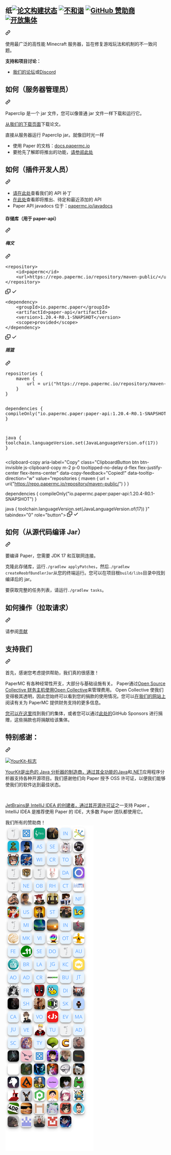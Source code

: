 <div class="Box-sc-g0xbh4-0 bJMeLZ js-snippet-clipboard-copy-unpositioned" data-hpc="true"><article class="markdown-body entry-content container-lg" itemprop="text"><div class="markdown-heading" dir="auto"><h1 tabindex="-1" class="heading-element" dir="auto"><font style="vertical-align: inherit;"><font style="vertical-align: inherit;">纸</font></font><a href="https://github.com/PaperMC/Paper/actions"><img src="https://camo.githubusercontent.com/9107728c84217336857aba633e0d8f1095ec85f66ae76e4132ad5596a19ef123/68747470733a2f2f696d672e736869656c64732e696f2f6769746875622f616374696f6e732f776f726b666c6f772f7374617475732f50617065724d432f50617065722f6275696c642e796d6c3f6272616e63683d6d6173746572" alt="论文构建状态" data-canonical-src="https://img.shields.io/github/actions/workflow/status/PaperMC/Paper/build.yml?branch=master" style="max-width: 100%;"></a>
<a href="https://discord.gg/papermc" rel="nofollow"><img src="https://camo.githubusercontent.com/91219c4628c15b09293c251a0e8860e1af0e67d0ec667ccf3d5f3bf0d3625968/68747470733a2f2f696d672e736869656c64732e696f2f646973636f72642f3238393538373930393035313431363537392e7376673f6c6162656c3d266c6f676f3d646973636f7264266c6f676f436f6c6f723d66666666666626636f6c6f723d373338394438266c6162656c436f6c6f723d364137454332" alt="不和谐" data-canonical-src="https://img.shields.io/discord/289587909051416579.svg?label=&amp;logo=discord&amp;logoColor=ffffff&amp;color=7389D8&amp;labelColor=6A7EC2" style="max-width: 100%;"></a>
<a href="https://github.com/sponsors/PaperMC"><img src="https://camo.githubusercontent.com/06a29effa1111804fd636476be17749c4873634e6196eb0c27fa179d3bb9eec1/68747470733a2f2f696d672e736869656c64732e696f2f6769746875622f73706f6e736f72732f70617065726d633f6c6162656c3d47697448756225323053706f6e736f7273" alt="GitHub 赞助商" data-canonical-src="https://img.shields.io/github/sponsors/papermc?label=GitHub%20Sponsors" style="max-width: 100%;"></a>
<a href="https://opencollective.com/papermc" rel="nofollow"><img src="https://camo.githubusercontent.com/455dec1cf6c7e77fc4b8ffccba64f140630ade46dedb159f03366ddcb7621865/68747470733a2f2f696d672e736869656c64732e696f2f6f70656e636f6c6c6563746976652f616c6c2f70617065726d633f6c6162656c3d4f70656e436f6c6c65637469766525323053706f6e736f7273" alt="开放集体" data-canonical-src="https://img.shields.io/opencollective/all/papermc?label=OpenCollective%20Sponsors" style="max-width: 100%;"></a></h1><a id="user-content-paper-" class="anchor" aria-label="永久链接：纸" href="#paper-"><svg class="octicon octicon-link" viewBox="0 0 16 16" version="1.1" width="16" height="16" aria-hidden="true"><path d="m7.775 3.275 1.25-1.25a3.5 3.5 0 1 1 4.95 4.95l-2.5 2.5a3.5 3.5 0 0 1-4.95 0 .751.751 0 0 1 .018-1.042.751.751 0 0 1 1.042-.018 1.998 1.998 0 0 0 2.83 0l2.5-2.5a2.002 2.002 0 0 0-2.83-2.83l-1.25 1.25a.751.751 0 0 1-1.042-.018.751.751 0 0 1-.018-1.042Zm-4.69 9.64a1.998 1.998 0 0 0 2.83 0l1.25-1.25a.751.751 0 0 1 1.042.018.751.751 0 0 1 .018 1.042l-1.25 1.25a3.5 3.5 0 1 1-4.95-4.95l2.5-2.5a3.5 3.5 0 0 1 4.95 0 .751.751 0 0 1-.018 1.042.751.751 0 0 1-1.042.018 1.998 1.998 0 0 0-2.83 0l-2.5 2.5a1.998 1.998 0 0 0 0 2.83Z"></path></svg></a></div>
<p dir="auto"><font style="vertical-align: inherit;"><font style="vertical-align: inherit;">使用最广泛的高性能 Minecraft 服务器，旨在修复游戏玩法和机制的不一致问题。</font></font></p>
<p dir="auto"><strong><font style="vertical-align: inherit;"><font style="vertical-align: inherit;">支持和项目讨论：</font></font></strong></p>
<ul dir="auto">
<li><a href="https://forums.papermc.io/" rel="nofollow"><font style="vertical-align: inherit;"><font style="vertical-align: inherit;">我们的论坛</font></font></a><font style="vertical-align: inherit;"><font style="vertical-align: inherit;">或</font></font><a href="https://discord.gg/papermc" rel="nofollow"><font style="vertical-align: inherit;"><font style="vertical-align: inherit;">Discord</font></font></a></li>
</ul>
<div class="markdown-heading" dir="auto"><h2 tabindex="-1" class="heading-element" dir="auto"><font style="vertical-align: inherit;"><font style="vertical-align: inherit;">如何（服务器管理员）</font></font></h2><a id="user-content-how-to-server-admins" class="anchor" aria-label="永久链接：如何（服务器管理员）" href="#how-to-server-admins"><svg class="octicon octicon-link" viewBox="0 0 16 16" version="1.1" width="16" height="16" aria-hidden="true"><path d="m7.775 3.275 1.25-1.25a3.5 3.5 0 1 1 4.95 4.95l-2.5 2.5a3.5 3.5 0 0 1-4.95 0 .751.751 0 0 1 .018-1.042.751.751 0 0 1 1.042-.018 1.998 1.998 0 0 0 2.83 0l2.5-2.5a2.002 2.002 0 0 0-2.83-2.83l-1.25 1.25a.751.751 0 0 1-1.042-.018.751.751 0 0 1-.018-1.042Zm-4.69 9.64a1.998 1.998 0 0 0 2.83 0l1.25-1.25a.751.751 0 0 1 1.042.018.751.751 0 0 1 .018 1.042l-1.25 1.25a3.5 3.5 0 1 1-4.95-4.95l2.5-2.5a3.5 3.5 0 0 1 4.95 0 .751.751 0 0 1-.018 1.042.751.751 0 0 1-1.042.018 1.998 1.998 0 0 0-2.83 0l-2.5 2.5a1.998 1.998 0 0 0 0 2.83Z"></path></svg></a></div>
<p dir="auto"><font style="vertical-align: inherit;"><font style="vertical-align: inherit;">Paperclip 是一个 jar 文件，您可以像普通 jar 文件一样下载和运行它。</font></font></p>
<p dir="auto"><font style="vertical-align: inherit;"></font><a href="https://papermc.io/downloads/paper" rel="nofollow"><font style="vertical-align: inherit;"><font style="vertical-align: inherit;">从我们的下载页面</font></font></a><font style="vertical-align: inherit;"><font style="vertical-align: inherit;">下载论文</font><font style="vertical-align: inherit;">。</font></font></p>
<p dir="auto"><font style="vertical-align: inherit;"><font style="vertical-align: inherit;">直接从服务器运行 Paperclip jar。就像旧时光一样</font></font></p>
<ul dir="auto">
<li><font style="vertical-align: inherit;"><font style="vertical-align: inherit;">使用 Paper 的文档：</font></font><a href="https://docs.papermc.io" rel="nofollow"><font style="vertical-align: inherit;"><font style="vertical-align: inherit;">docs.papermc.io</font></font></a></li>
<li><font style="vertical-align: inherit;"><font style="vertical-align: inherit;">要抢先了解即将推出的功能，</font></font><a href="https://github.com/PaperMC/Paper/projects"><font style="vertical-align: inherit;"><font style="vertical-align: inherit;">请参阅此处</font></font></a></li>
</ul>
<div class="markdown-heading" dir="auto"><h2 tabindex="-1" class="heading-element" dir="auto"><font style="vertical-align: inherit;"><font style="vertical-align: inherit;">如何（插件开发人员）</font></font></h2><a id="user-content-how-to-plugin-developers" class="anchor" aria-label="永久链接：如何（插件开发人员）" href="#how-to-plugin-developers"><svg class="octicon octicon-link" viewBox="0 0 16 16" version="1.1" width="16" height="16" aria-hidden="true"><path d="m7.775 3.275 1.25-1.25a3.5 3.5 0 1 1 4.95 4.95l-2.5 2.5a3.5 3.5 0 0 1-4.95 0 .751.751 0 0 1 .018-1.042.751.751 0 0 1 1.042-.018 1.998 1.998 0 0 0 2.83 0l2.5-2.5a2.002 2.002 0 0 0-2.83-2.83l-1.25 1.25a.751.751 0 0 1-1.042-.018.751.751 0 0 1-.018-1.042Zm-4.69 9.64a1.998 1.998 0 0 0 2.83 0l1.25-1.25a.751.751 0 0 1 1.042.018.751.751 0 0 1 .018 1.042l-1.25 1.25a3.5 3.5 0 1 1-4.95-4.95l2.5-2.5a3.5 3.5 0 0 1 4.95 0 .751.751 0 0 1-.018 1.042.751.751 0 0 1-1.042.018 1.998 1.998 0 0 0-2.83 0l-2.5 2.5a1.998 1.998 0 0 0 0 2.83Z"></path></svg></a></div>
<ul dir="auto">
<li><font style="vertical-align: inherit;"><a href="/PaperMC/Paper/blob/master/patches/api"><font style="vertical-align: inherit;">请在此处</font></a><font style="vertical-align: inherit;">查看我们的 API 补丁</font></font><a href="/PaperMC/Paper/blob/master/patches/api"><font style="vertical-align: inherit;"></font></a></li>
<li><font style="vertical-align: inherit;"><a href="https://github.com/orgs/PaperMC/projects/2/views/4"><font style="vertical-align: inherit;">在此处</font></a><font style="vertical-align: inherit;">查看即将推出、待定和最近添加的 API</font></font><a href="https://github.com/orgs/PaperMC/projects/2/views/4"><font style="vertical-align: inherit;"></font></a></li>
<li><font style="vertical-align: inherit;"><font style="vertical-align: inherit;">Paper API javadocs 位于：</font></font><a href="https://papermc.io/javadocs/" rel="nofollow"><font style="vertical-align: inherit;"><font style="vertical-align: inherit;">papermc.io/javadocs</font></font></a></li>
</ul>
<div class="markdown-heading" dir="auto"><h4 tabindex="-1" class="heading-element" dir="auto"><font style="vertical-align: inherit;"><font style="vertical-align: inherit;">存储库（用于 paper-api）</font></font></h4><a id="user-content-repository-for-paper-api" class="anchor" aria-label="永久链接：存储库（用于 paper-api）" href="#repository-for-paper-api"><svg class="octicon octicon-link" viewBox="0 0 16 16" version="1.1" width="16" height="16" aria-hidden="true"><path d="m7.775 3.275 1.25-1.25a3.5 3.5 0 1 1 4.95 4.95l-2.5 2.5a3.5 3.5 0 0 1-4.95 0 .751.751 0 0 1 .018-1.042.751.751 0 0 1 1.042-.018 1.998 1.998 0 0 0 2.83 0l2.5-2.5a2.002 2.002 0 0 0-2.83-2.83l-1.25 1.25a.751.751 0 0 1-1.042-.018.751.751 0 0 1-.018-1.042Zm-4.69 9.64a1.998 1.998 0 0 0 2.83 0l1.25-1.25a.751.751 0 0 1 1.042.018.751.751 0 0 1 .018 1.042l-1.25 1.25a3.5 3.5 0 1 1-4.95-4.95l2.5-2.5a3.5 3.5 0 0 1 4.95 0 .751.751 0 0 1-.018 1.042.751.751 0 0 1-1.042.018 1.998 1.998 0 0 0-2.83 0l-2.5 2.5a1.998 1.998 0 0 0 0 2.83Z"></path></svg></a></div>
<div class="markdown-heading" dir="auto"><h5 tabindex="-1" class="heading-element" dir="auto"><font style="vertical-align: inherit;"><font style="vertical-align: inherit;">梅文</font></font></h5><a id="user-content-maven" class="anchor" aria-label="永久链接：Maven" href="#maven"><svg class="octicon octicon-link" viewBox="0 0 16 16" version="1.1" width="16" height="16" aria-hidden="true"><path d="m7.775 3.275 1.25-1.25a3.5 3.5 0 1 1 4.95 4.95l-2.5 2.5a3.5 3.5 0 0 1-4.95 0 .751.751 0 0 1 .018-1.042.751.751 0 0 1 1.042-.018 1.998 1.998 0 0 0 2.83 0l2.5-2.5a2.002 2.002 0 0 0-2.83-2.83l-1.25 1.25a.751.751 0 0 1-1.042-.018.751.751 0 0 1-.018-1.042Zm-4.69 9.64a1.998 1.998 0 0 0 2.83 0l1.25-1.25a.751.751 0 0 1 1.042.018.751.751 0 0 1 .018 1.042l-1.25 1.25a3.5 3.5 0 1 1-4.95-4.95l2.5-2.5a3.5 3.5 0 0 1 4.95 0 .751.751 0 0 1-.018 1.042.751.751 0 0 1-1.042.018 1.998 1.998 0 0 0-2.83 0l-2.5 2.5a1.998 1.998 0 0 0 0 2.83Z"></path></svg></a></div>
<div class="highlight highlight-text-xml notranslate position-relative overflow-auto" dir="auto"><pre>&lt;<span class="pl-ent">repository</span>&gt;
    &lt;<span class="pl-ent">id</span>&gt;papermc&lt;/<span class="pl-ent">id</span>&gt;
    &lt;<span class="pl-ent">url</span>&gt;https://repo.papermc.io/repository/maven-public/&lt;/<span class="pl-ent">url</span>&gt;
&lt;/<span class="pl-ent">repository</span>&gt;</pre><div class="zeroclipboard-container">
    <clipboard-copy aria-label="Copy" class="ClipboardButton btn btn-invisible js-clipboard-copy m-2 p-0 tooltipped-no-delay d-flex flex-justify-center flex-items-center" data-copy-feedback="Copied!" data-tooltip-direction="w" value="<repository>
    <id>papermc</id>
    <url>https://repo.papermc.io/repository/maven-public/</url>
</repository>" tabindex="0" role="button">
      <svg aria-hidden="true" height="16" viewBox="0 0 16 16" version="1.1" width="16" data-view-component="true" class="octicon octicon-copy js-clipboard-copy-icon">
    <path d="M0 6.75C0 5.784.784 5 1.75 5h1.5a.75.75 0 0 1 0 1.5h-1.5a.25.25 0 0 0-.25.25v7.5c0 .138.112.25.25.25h7.5a.25.25 0 0 0 .25-.25v-1.5a.75.75 0 0 1 1.5 0v1.5A1.75 1.75 0 0 1 9.25 16h-7.5A1.75 1.75 0 0 1 0 14.25Z"></path><path d="M5 1.75C5 .784 5.784 0 6.75 0h7.5C15.216 0 16 .784 16 1.75v7.5A1.75 1.75 0 0 1 14.25 11h-7.5A1.75 1.75 0 0 1 5 9.25Zm1.75-.25a.25.25 0 0 0-.25.25v7.5c0 .138.112.25.25.25h7.5a.25.25 0 0 0 .25-.25v-7.5a.25.25 0 0 0-.25-.25Z"></path>
</svg>
      <svg aria-hidden="true" height="16" viewBox="0 0 16 16" version="1.1" width="16" data-view-component="true" class="octicon octicon-check js-clipboard-check-icon color-fg-success d-none">
    <path d="M13.78 4.22a.75.75 0 0 1 0 1.06l-7.25 7.25a.75.75 0 0 1-1.06 0L2.22 9.28a.751.751 0 0 1 .018-1.042.751.751 0 0 1 1.042-.018L6 10.94l6.72-6.72a.75.75 0 0 1 1.06 0Z"></path>
</svg>
    </clipboard-copy>
  </div></div>
<div class="highlight highlight-text-xml notranslate position-relative overflow-auto" dir="auto"><pre>&lt;<span class="pl-ent">dependency</span>&gt;
    &lt;<span class="pl-ent">groupId</span>&gt;io.papermc.paper&lt;/<span class="pl-ent">groupId</span>&gt;
    &lt;<span class="pl-ent">artifactId</span>&gt;paper-api&lt;/<span class="pl-ent">artifactId</span>&gt;
    &lt;<span class="pl-ent">version</span>&gt;1.20.4-R0.1-SNAPSHOT&lt;/<span class="pl-ent">version</span>&gt;
    &lt;<span class="pl-ent">scope</span>&gt;provided&lt;/<span class="pl-ent">scope</span>&gt;
&lt;/<span class="pl-ent">dependency</span>&gt;</pre><div class="zeroclipboard-container">
    <clipboard-copy aria-label="Copy" class="ClipboardButton btn btn-invisible js-clipboard-copy m-2 p-0 tooltipped-no-delay d-flex flex-justify-center flex-items-center" data-copy-feedback="Copied!" data-tooltip-direction="w" value="<dependency>
    <groupId>io.papermc.paper</groupId>
    <artifactId>paper-api</artifactId>
    <version>1.20.4-R0.1-SNAPSHOT</version>
    <scope>provided</scope>
</dependency>" tabindex="0" role="button">
      <svg aria-hidden="true" height="16" viewBox="0 0 16 16" version="1.1" width="16" data-view-component="true" class="octicon octicon-copy js-clipboard-copy-icon">
    <path d="M0 6.75C0 5.784.784 5 1.75 5h1.5a.75.75 0 0 1 0 1.5h-1.5a.25.25 0 0 0-.25.25v7.5c0 .138.112.25.25.25h7.5a.25.25 0 0 0 .25-.25v-1.5a.75.75 0 0 1 1.5 0v1.5A1.75 1.75 0 0 1 9.25 16h-7.5A1.75 1.75 0 0 1 0 14.25Z"></path><path d="M5 1.75C5 .784 5.784 0 6.75 0h7.5C15.216 0 16 .784 16 1.75v7.5A1.75 1.75 0 0 1 14.25 11h-7.5A1.75 1.75 0 0 1 5 9.25Zm1.75-.25a.25.25 0 0 0-.25.25v7.5c0 .138.112.25.25.25h7.5a.25.25 0 0 0 .25-.25v-7.5a.25.25 0 0 0-.25-.25Z"></path>
</svg>
      <svg aria-hidden="true" height="16" viewBox="0 0 16 16" version="1.1" width="16" data-view-component="true" class="octicon octicon-check js-clipboard-check-icon color-fg-success d-none">
    <path d="M13.78 4.22a.75.75 0 0 1 0 1.06l-7.25 7.25a.75.75 0 0 1-1.06 0L2.22 9.28a.751.751 0 0 1 .018-1.042.751.751 0 0 1 1.042-.018L6 10.94l6.72-6.72a.75.75 0 0 1 1.06 0Z"></path>
</svg>
    </clipboard-copy>
  </div></div>
<div class="markdown-heading" dir="auto"><h5 tabindex="-1" class="heading-element" dir="auto"><font style="vertical-align: inherit;"><font style="vertical-align: inherit;">摇篮</font></font></h5><a id="user-content-gradle" class="anchor" aria-label="永久链接：Gradle" href="#gradle"><svg class="octicon octicon-link" viewBox="0 0 16 16" version="1.1" width="16" height="16" aria-hidden="true"><path d="m7.775 3.275 1.25-1.25a3.5 3.5 0 1 1 4.95 4.95l-2.5 2.5a3.5 3.5 0 0 1-4.95 0 .751.751 0 0 1 .018-1.042.751.751 0 0 1 1.042-.018 1.998 1.998 0 0 0 2.83 0l2.5-2.5a2.002 2.002 0 0 0-2.83-2.83l-1.25 1.25a.751.751 0 0 1-1.042-.018.751.751 0 0 1-.018-1.042Zm-4.69 9.64a1.998 1.998 0 0 0 2.83 0l1.25-1.25a.751.751 0 0 1 1.042.018.751.751 0 0 1 .018 1.042l-1.25 1.25a3.5 3.5 0 1 1-4.95-4.95l2.5-2.5a3.5 3.5 0 0 1 4.95 0 .751.751 0 0 1-.018 1.042.751.751 0 0 1-1.042.018 1.998 1.998 0 0 0-2.83 0l-2.5 2.5a1.998 1.998 0 0 0 0 2.83Z"></path></svg></a></div>
<div class="highlight highlight-source-kotlin notranslate position-relative overflow-auto" dir="auto"><pre>repositories {
    maven {
        url <span class="pl-k">=</span> uri(<span class="pl-s"><span class="pl-pds">"</span>https://repo.papermc.io/repository/maven-public/<span class="pl-pds">"</span></span>)
    }
}

dependencies {
    compileOnly(<span class="pl-s"><span class="pl-pds">"</span>io.papermc.paper:paper-api:1.20.4-R0.1-SNAPSHOT<span class="pl-pds">"</span></span>)
}

java {
    toolchain.languageVersion.set(<span class="pl-en">JavaLanguageVersion</span>.of(<span class="pl-c1">17</span>))
}</pre><div class="zeroclipboard-container">
    <clipboard-copy aria-label="Copy" class="ClipboardButton btn btn-invisible js-clipboard-copy m-2 p-0 tooltipped-no-delay d-flex flex-justify-center flex-items-center" data-copy-feedback="Copied!" data-tooltip-direction="w" value="repositories {
    maven {
        url = uri(&quot;https://repo.papermc.io/repository/maven-public/&quot;)
    }
}

dependencies {
    compileOnly(&quot;io.papermc.paper:paper-api:1.20.4-R0.1-SNAPSHOT&quot;)
}

java {
    toolchain.languageVersion.set(JavaLanguageVersion.of(17))
}" tabindex="0" role="button">
      <svg aria-hidden="true" height="16" viewBox="0 0 16 16" version="1.1" width="16" data-view-component="true" class="octicon octicon-copy js-clipboard-copy-icon">
    <path d="M0 6.75C0 5.784.784 5 1.75 5h1.5a.75.75 0 0 1 0 1.5h-1.5a.25.25 0 0 0-.25.25v7.5c0 .138.112.25.25.25h7.5a.25.25 0 0 0 .25-.25v-1.5a.75.75 0 0 1 1.5 0v1.5A1.75 1.75 0 0 1 9.25 16h-7.5A1.75 1.75 0 0 1 0 14.25Z"></path><path d="M5 1.75C5 .784 5.784 0 6.75 0h7.5C15.216 0 16 .784 16 1.75v7.5A1.75 1.75 0 0 1 14.25 11h-7.5A1.75 1.75 0 0 1 5 9.25Zm1.75-.25a.25.25 0 0 0-.25.25v7.5c0 .138.112.25.25.25h7.5a.25.25 0 0 0 .25-.25v-7.5a.25.25 0 0 0-.25-.25Z"></path>
</svg>
      <svg aria-hidden="true" height="16" viewBox="0 0 16 16" version="1.1" width="16" data-view-component="true" class="octicon octicon-check js-clipboard-check-icon color-fg-success d-none">
    <path d="M13.78 4.22a.75.75 0 0 1 0 1.06l-7.25 7.25a.75.75 0 0 1-1.06 0L2.22 9.28a.751.751 0 0 1 .018-1.042.751.751 0 0 1 1.042-.018L6 10.94l6.72-6.72a.75.75 0 0 1 1.06 0Z"></path>
</svg>
    </clipboard-copy>
  </div></div>
<div class="markdown-heading" dir="auto"><h2 tabindex="-1" class="heading-element" dir="auto"><font style="vertical-align: inherit;"><font style="vertical-align: inherit;">如何（从源代码编译 Jar）</font></font></h2><a id="user-content-how-to-compiling-jar-from-source" class="anchor" aria-label="永久链接：如何（从源代码编译 Jar）" href="#how-to-compiling-jar-from-source"><svg class="octicon octicon-link" viewBox="0 0 16 16" version="1.1" width="16" height="16" aria-hidden="true"><path d="m7.775 3.275 1.25-1.25a3.5 3.5 0 1 1 4.95 4.95l-2.5 2.5a3.5 3.5 0 0 1-4.95 0 .751.751 0 0 1 .018-1.042.751.751 0 0 1 1.042-.018 1.998 1.998 0 0 0 2.83 0l2.5-2.5a2.002 2.002 0 0 0-2.83-2.83l-1.25 1.25a.751.751 0 0 1-1.042-.018.751.751 0 0 1-.018-1.042Zm-4.69 9.64a1.998 1.998 0 0 0 2.83 0l1.25-1.25a.751.751 0 0 1 1.042.018.751.751 0 0 1 .018 1.042l-1.25 1.25a3.5 3.5 0 1 1-4.95-4.95l2.5-2.5a3.5 3.5 0 0 1 4.95 0 .751.751 0 0 1-.018 1.042.751.751 0 0 1-1.042.018 1.998 1.998 0 0 0-2.83 0l-2.5 2.5a1.998 1.998 0 0 0 0 2.83Z"></path></svg></a></div>
<p dir="auto"><font style="vertical-align: inherit;"><font style="vertical-align: inherit;">要编译 Paper，您需要 JDK 17 和互联网连接。</font></font></p>
<p dir="auto"><font style="vertical-align: inherit;"><font style="vertical-align: inherit;">克隆此存储库，运行</font></font><code>./gradlew applyPatches</code><font style="vertical-align: inherit;"><font style="vertical-align: inherit;">，然后</font></font><code>./gradlew createReobfBundlerJar</code><font style="vertical-align: inherit;"><font style="vertical-align: inherit;">从您的终端运行。您可以在项目根</font></font><code>build/libs</code><font style="vertical-align: inherit;"><font style="vertical-align: inherit;">目录中找到编译后的 jar。</font></font></p>
<p dir="auto"><font style="vertical-align: inherit;"><font style="vertical-align: inherit;">要获取完整的任务列表，请运行</font></font><code>./gradlew tasks</code><font style="vertical-align: inherit;"><font style="vertical-align: inherit;">。</font></font></p>
<div class="markdown-heading" dir="auto"><h2 tabindex="-1" class="heading-element" dir="auto"><font style="vertical-align: inherit;"><font style="vertical-align: inherit;">如何操作（拉取请求）</font></font></h2><a id="user-content-how-to-pull-request" class="anchor" aria-label="永久链接：如何（拉取请求）" href="#how-to-pull-request"><svg class="octicon octicon-link" viewBox="0 0 16 16" version="1.1" width="16" height="16" aria-hidden="true"><path d="m7.775 3.275 1.25-1.25a3.5 3.5 0 1 1 4.95 4.95l-2.5 2.5a3.5 3.5 0 0 1-4.95 0 .751.751 0 0 1 .018-1.042.751.751 0 0 1 1.042-.018 1.998 1.998 0 0 0 2.83 0l2.5-2.5a2.002 2.002 0 0 0-2.83-2.83l-1.25 1.25a.751.751 0 0 1-1.042-.018.751.751 0 0 1-.018-1.042Zm-4.69 9.64a1.998 1.998 0 0 0 2.83 0l1.25-1.25a.751.751 0 0 1 1.042.018.751.751 0 0 1 .018 1.042l-1.25 1.25a3.5 3.5 0 1 1-4.95-4.95l2.5-2.5a3.5 3.5 0 0 1 4.95 0 .751.751 0 0 1-.018 1.042.751.751 0 0 1-1.042.018 1.998 1.998 0 0 0-2.83 0l-2.5 2.5a1.998 1.998 0 0 0 0 2.83Z"></path></svg></a></div>
<p dir="auto"><font style="vertical-align: inherit;"><font style="vertical-align: inherit;">请参阅</font></font><a href="/PaperMC/Paper/blob/master/CONTRIBUTING.md"><font style="vertical-align: inherit;"><font style="vertical-align: inherit;">贡献</font></font></a></p>
<div class="markdown-heading" dir="auto"><h2 tabindex="-1" class="heading-element" dir="auto"><font style="vertical-align: inherit;"><font style="vertical-align: inherit;">支持我们</font></font></h2><a id="user-content-support-us" class="anchor" aria-label="永久链接：支持我们" href="#support-us"><svg class="octicon octicon-link" viewBox="0 0 16 16" version="1.1" width="16" height="16" aria-hidden="true"><path d="m7.775 3.275 1.25-1.25a3.5 3.5 0 1 1 4.95 4.95l-2.5 2.5a3.5 3.5 0 0 1-4.95 0 .751.751 0 0 1 .018-1.042.751.751 0 0 1 1.042-.018 1.998 1.998 0 0 0 2.83 0l2.5-2.5a2.002 2.002 0 0 0-2.83-2.83l-1.25 1.25a.751.751 0 0 1-1.042-.018.751.751 0 0 1-.018-1.042Zm-4.69 9.64a1.998 1.998 0 0 0 2.83 0l1.25-1.25a.751.751 0 0 1 1.042.018.751.751 0 0 1 .018 1.042l-1.25 1.25a3.5 3.5 0 1 1-4.95-4.95l2.5-2.5a3.5 3.5 0 0 1 4.95 0 .751.751 0 0 1-.018 1.042.751.751 0 0 1-1.042.018 1.998 1.998 0 0 0-2.83 0l-2.5 2.5a1.998 1.998 0 0 0 0 2.83Z"></path></svg></a></div>
<p dir="auto"><font style="vertical-align: inherit;"><font style="vertical-align: inherit;">首先，感谢您考虑提供帮助，我们真的很感激！</font></font></p>
<p dir="auto"><font style="vertical-align: inherit;"><font style="vertical-align: inherit;">PaperMC 有各种经常性开支，大部分与基础设施有关。 Paper</font><font style="vertical-align: inherit;">通过</font><a href="https://opencollective.com/opensource" rel="nofollow"><font style="vertical-align: inherit;">Open Source Collective 财务主机使用</font></a></font><a href="https://opencollective.com/" rel="nofollow"><font style="vertical-align: inherit;"><font style="vertical-align: inherit;">Open Collective</font></font></a><font style="vertical-align: inherit;"><font style="vertical-align: inherit;">来管理费用。 Open Collective 使我们变得极其透明，因此您始终可以看到您的捐款的使用情况。您可以</font><a href="https://papermc.io/sponsors" rel="nofollow"><font style="vertical-align: inherit;">在我们的网站上</font></a><font style="vertical-align: inherit;">阅读有关为 PaperMC 提供财务支持的更多信息。</font></font><a href="https://opencollective.com/opensource" rel="nofollow"><font style="vertical-align: inherit;"></font></a><font style="vertical-align: inherit;"></font><a href="https://papermc.io/sponsors" rel="nofollow"><font style="vertical-align: inherit;"></font></a><font style="vertical-align: inherit;"></font></p>
<p dir="auto"><font style="vertical-align: inherit;"></font><a href="https://opencollective.com/papermc" rel="nofollow"><font style="vertical-align: inherit;"><font style="vertical-align: inherit;">您可以在这里</font></font></a><font style="vertical-align: inherit;"><font style="vertical-align: inherit;">找到我们的集体，或者您可以通过</font></font><a href="https://github.com/sponsors/PaperMC"><font style="vertical-align: inherit;"><font style="vertical-align: inherit;">此处的</font></font></a><font style="vertical-align: inherit;"><font style="vertical-align: inherit;">GitHub Sponsors 进行捐赠</font><font style="vertical-align: inherit;">，这些捐款也将捐献给该集体。</font></font></p>
<div class="markdown-heading" dir="auto"><h2 tabindex="-1" class="heading-element" dir="auto"><font style="vertical-align: inherit;"><font style="vertical-align: inherit;">特别感谢：</font></font></h2><a id="user-content-special-thanks-to" class="anchor" aria-label="永久链接： 特别感谢：" href="#special-thanks-to"><svg class="octicon octicon-link" viewBox="0 0 16 16" version="1.1" width="16" height="16" aria-hidden="true"><path d="m7.775 3.275 1.25-1.25a3.5 3.5 0 1 1 4.95 4.95l-2.5 2.5a3.5 3.5 0 0 1-4.95 0 .751.751 0 0 1 .018-1.042.751.751 0 0 1 1.042-.018 1.998 1.998 0 0 0 2.83 0l2.5-2.5a2.002 2.002 0 0 0-2.83-2.83l-1.25 1.25a.751.751 0 0 1-1.042-.018.751.751 0 0 1-.018-1.042Zm-4.69 9.64a1.998 1.998 0 0 0 2.83 0l1.25-1.25a.751.751 0 0 1 1.042.018.751.751 0 0 1 .018 1.042l-1.25 1.25a3.5 3.5 0 1 1-4.95-4.95l2.5-2.5a3.5 3.5 0 0 1 4.95 0 .751.751 0 0 1-.018 1.042.751.751 0 0 1-1.042.018 1.998 1.998 0 0 0-2.83 0l-2.5 2.5a1.998 1.998 0 0 0 0 2.83Z"></path></svg></a></div>
<p dir="auto"><a href="https://www.yourkit.com/" rel="nofollow"><img src="https://camo.githubusercontent.com/2b1fd3407c9b019211acd8990647e37624d48818b6b39e33fe7f5fd46d573970/68747470733a2f2f7777772e796f75726b69742e636f6d2f696d616765732f796b6c6f676f2e706e67" alt="YourKit-标志" data-canonical-src="https://www.yourkit.com/images/yklogo.png" style="max-width: 100%;"></a></p>
<p dir="auto"><a href="https://www.yourkit.com/" rel="nofollow"><font style="vertical-align: inherit;"><font style="vertical-align: inherit;">YourKit是出色的 Java 分析器的制造商，通过其全功能的</font></font></a><font style="vertical-align: inherit;"></font><a href="https://www.yourkit.com/java/profiler" rel="nofollow"><font style="vertical-align: inherit;"><font style="vertical-align: inherit;">Java</font></font></a><font style="vertical-align: inherit;"><font style="vertical-align: inherit;">和</font></font><a href="https://www.yourkit.com/.net/profiler" rel="nofollow"><font style="vertical-align: inherit;"><font style="vertical-align: inherit;">.NET</font></font></a><font style="vertical-align: inherit;"><font style="vertical-align: inherit;">应用程序分析器支持各种开源项目</font><font style="vertical-align: inherit;">。我们感谢他们向 Paper 授予 OSS 许可证，以便我们能够使我们的软件达到最佳状态。</font></font></p>
<p dir="auto"><a href="https://www.jetbrains.com" rel="nofollow"><img src="https://user-images.githubusercontent.com/21148213/121807008-8ffc6700-cc52-11eb-96a7-2f6f260f8fda.png" alt="" width="150" style="max-width: 100%;"></a></p>
<p dir="auto"><a href="https://www.jetbrains.com/" rel="nofollow"><font style="vertical-align: inherit;"><font style="vertical-align: inherit;">JetBrains是 IntelliJ IDEA 的创建者，通过其</font></font></a><font style="vertical-align: inherit;"></font><a href="https://www.jetbrains.com/opensource/" rel="nofollow"><font style="vertical-align: inherit;"><font style="vertical-align: inherit;">开源许可证</font></font></a><font style="vertical-align: inherit;"><font style="vertical-align: inherit;">之一支持 Paper </font><font style="vertical-align: inherit;">。 IntelliJ IDEA 是推荐使用 Paper 的 IDE，大多数 Paper 团队都使用它。</font></font></p>
<p dir="auto"><font style="vertical-align: inherit;"><font style="vertical-align: inherit;">我们所有的赞助商！</font></font><br>
<a href="https://papermc.io/sponsors" rel="nofollow"><img src="https://raw.githubusercontent.com/PaperMC/papermc.io/data/sponsors.png" alt="赞助商形象" style="max-width: 100%;"></a></p>
</article></div>
